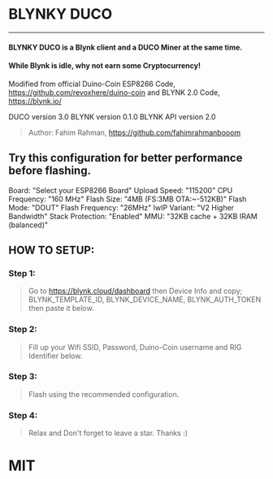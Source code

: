 # BLYNKY DUCO
 --------------
#### BLYNKY DUCO is a Blynk client and a DUCO Miner at the same time. 
#### While Blynk is idle, why not earn some Cryptocurrency!
 
 Modified from official Duino-Coin ESP8266 Code,
 https://github.com/revoxhere/duino-coin and
 BLYNK 2.0 Code, https://blynk.io/

 DUCO version 3.0
 BLYNK version 0.1.0
 BLYNK API version 2.0
 
 >Author: Fahim Rahman, https://github.com/fahimrahmanbooom

  ## Try this configuration for better performance before flashing.

  Board: "Select your ESP8266 Board"
  Upload Speed: "115200"
  CPU Frequency: "160 MHz"
  Flash Size: "4MB (FS:3MB OTA:~-512KB)"
  Flash Mode: "DOUT"
  Flash Frequency: "26MHz"
  IwIP Variant: "V2 Higher Bandwidth"
  Stack Protection: "Enabled"
  MMU: "32KB cache + 32KB IRAM (balanced)"

 ## HOW TO SETUP:

  ### Step 1:
  >Go to https://blynk.cloud/dashboard then Device Info and copy;
  BLYNK_TEMPLATE_ID, BLYNK_DEVICE_NAME, BLYNK_AUTH_TOKEN then paste it below.
  
   ### Step 2:
  >Fill up your Wifi SSID, Password, Duino-Coin username and RIG Identifier below.

  ### Step 3:
  >Flash using the recommended configuration.

  ### Step 4:
  >Relax and Don't forget to leave a star. Thanks :)
  
  # MIT
